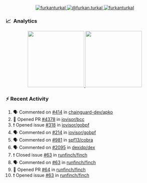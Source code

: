 <p align="center">
  <a href="https://linkedin.com/in/furkanturkal" target="blank">
    <img src="https://img.shields.io/badge/linkedin-%230077B5.svg?&style=for-the-badge&logo=linkedin&logoColor=white" alt="furkanturkal" />
  </a>
  <a href="https://medium.com/@furkan.turkal" target="blank">
    <img src="https://img.shields.io/badge/medium-%2312100E.svg?&style=for-the-badge&logo=medium&logoColor=white" alt="@furkan.turkal" />
  </a>
  <a href="https://twitter.com/furkanturkaI" target="blank">
    <img src="https://img.shields.io/badge/Twitter-1DA1F2?style=for-the-badge&logo=twitter&logoColor=white" alt="furkanturkaI" />
  </a>
</p>

### 📈 &nbsp;Analytics

<p align="center">
  <a href="https://coderstats.net/github/#Dentrax">
    <img height="180em" src="https://github-readme-stats-eight-theta.vercel.app/api?username=Dentrax&show_icons=true&theme=algolia&include_all_commits=true&count_private=true&line_height=26"/>
    <img height="180em" src="https://github-readme-stats-eight-theta.vercel.app/api/top-langs/?username=Dentrax&layout=compact&langs_count=8&theme=algolia&line_height=26"/>
  </a>
</p>

### :zap: Recent Activity

<!--START_SECTION:activity-->
1. 🗣 Commented on [#414](https://github.com/chainguard-dev/apko/issues/414) in [chainguard-dev/apko](https://github.com/chainguard-dev/apko)
2. 💪 Opened PR [#4378](https://github.com/iovisor/bcc/pull/4378) in [iovisor/bcc](https://github.com/iovisor/bcc)
3. ❗️ Opened issue [#318](https://github.com/iovisor/gobpf/issues/318) in [iovisor/gobpf](https://github.com/iovisor/gobpf)
4. 🗣 Commented on [#214](https://github.com/iovisor/gobpf/issues/214) in [iovisor/gobpf](https://github.com/iovisor/gobpf)
5. 🗣 Commented on [#981](https://github.com/spf13/cobra/issues/981) in [spf13/cobra](https://github.com/spf13/cobra)
6. 🗣 Commented on [#2095](https://github.com/dexidp/dex/issues/2095) in [dexidp/dex](https://github.com/dexidp/dex)
7. ❗️ Closed issue [#63](https://github.com/runfinch/finch/issues/63) in [runfinch/finch](https://github.com/runfinch/finch)
8. 🗣 Commented on [#63](https://github.com/runfinch/finch/issues/63) in [runfinch/finch](https://github.com/runfinch/finch)
9. 💪 Opened PR [#64](https://github.com/runfinch/finch/pull/64) in [runfinch/finch](https://github.com/runfinch/finch)
10. ❗️ Opened issue [#63](https://github.com/runfinch/finch/issues/63) in [runfinch/finch](https://github.com/runfinch/finch)
<!--END_SECTION:activity-->
